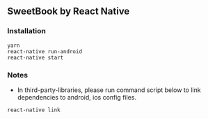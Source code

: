 ## SweetBook by React Native 
### Installation
```
yarn 
react-native run-android 
react-native start 
```

### Notes 
- In third-party-libraries, please run command script below to link dependencies to android, ios config files.
```
react-native link 
```

